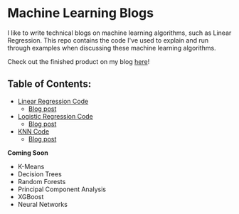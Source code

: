 # Machine Learning Blogs

I like to write technical blogs on machine learning algorithms, such as Linear Regression.
This repo contains the code I've used to explain and run through examples when discussing these machine learning algorithms.

Check out the finished product on my blog [here](https://philliplagoc.wordpress.com/blog/)!

## Table of Contents:
- [Linear Regression Code](https://github.com/philliplagoc/Machine-Learning-Models-Blogs/blob/master/Linear%20Regression/Linear%20Regression%20Blog.ipynb)
    - [Blog post](https://philliplagoc.wordpress.com/2020/06/13/my-take-on-linear-regression-part-1/)
- [Logistic Regression Code](https://github.com/philliplagoc/Machine-Learning-Models-Blogs/blob/master/Logistic%20Regression/Logistic%20Regression%20Blog.ipynb)
    - [Blog post](https://philliplagoc.wordpress.com/2020/06/24/my-take-on-logistic-regression-part-1/)
- [KNN Code](https://github.com/philliplagoc/Machine-Learning-Models-Blogs/tree/master/KNN)
    - [Blog post](https://philliplagoc.wordpress.com/2020/07/11/my-take-on-k-nearest-neighbors-part-1/)

**Coming Soon**
- K-Means
- Decision Trees
- Random Forests
- Principal Component Analysis
- XGBoost
- Neural Networks


